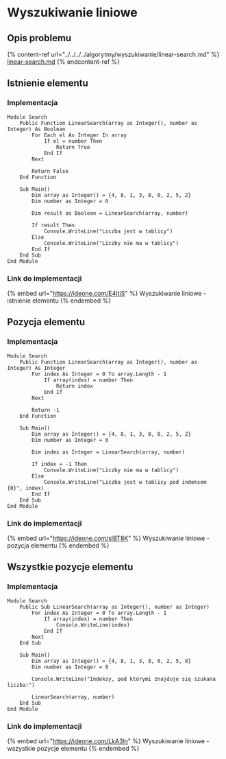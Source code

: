 # Wyszukiwanie liniowe

## Opis problemu

{% content-ref url="../../../../algorytmy/wyszukiwanie/linear-search.md" %}
[linear-search.md](../../../../algorytmy/wyszukiwanie/linear-search.md)
{% endcontent-ref %}

## Istnienie elementu

### Implementacja

```visual-basic
Module Search
    Public Function LinearSearch(array as Integer(), number as Integer) As Boolean
        For Each el As Integer In array
            If el = number Then
                Return True
            End If
        Next
    
        Return False
    End Function
    
	Sub Main()
		Dim array as Integer() = {4, 8, 1, 3, 8, 0, 2, 5, 2}
        Dim number as Integer = 0

        Dim result as Boolean = LinearSearch(array, number)

        If result Then
            Console.WriteLine("Liczba jest w tablicy")
        Else
            Console.WriteLine("Liczby nie ma w tablicy")
        End If
	End Sub
End Module
```

### Link do implementacji

{% embed url="https://ideone.com/E4ItjS" %}
Wyszukiwanie liniowe - istnienie elementu
{% endembed %}

## Pozycja elementu

### Implementacja

```visual-basic
Module Search
    Public Function LinearSearch(array as Integer(), number as Integer) As Integer
        For index As Integer = 0 To array.Length - 1
            If array(index) = number Then
                Return index
            End If
        Next
    
        Return -1
    End Function
    
	Sub Main()
		Dim array as Integer() = {4, 8, 1, 3, 8, 0, 2, 5, 2}
        Dim number as Integer = 0

        Dim index as Integer = LinearSearch(array, number)

        If index = -1 Then
            Console.WriteLine("Liczby nie ma w tablicy")
        Else
            Console.WriteLine("Liczba jest w tablicy pod indeksem {0}", index)
        End If
	End Sub
End Module
```

### Link do implementacji

{% embed url="https://ideone.com/slBT8K" %}
Wyszukiwanie liniowe - pozycja elementu
{% endembed %}

## Wszystkie pozycje elementu

### Implementacja

```visual-basic
Module Search
    Public Sub LinearSearch(array as Integer(), number as Integer)
        For index As Integer = 0 To array.Length - 1
            If array(index) = number Then
                Console.WriteLine(index)
            End If
        Next
    End Sub
    
	Sub Main()
		Dim array as Integer() = {4, 8, 1, 3, 8, 0, 2, 5, 8}
        Dim number as Integer = 8

        Console.WriteLine("Indeksy, pod którymi znajduje się szukana liczba:")

        LinearSearch(array, number)
	End Sub
End Module
```

### Link do implementacji

{% embed url="https://ideone.com/LkA3ln" %}
Wyszukiwanie liniowe - wszystkie pozycje elementu
{% endembed %}